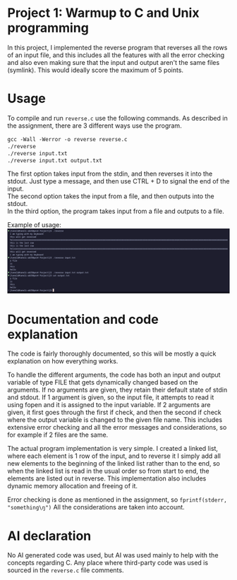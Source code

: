 # Project 1: Warmup to C and Unix programming
In this project, I implemented the reverse program that reverses all the rows of an input file, and this includes all the features with all the error checking and also even making sure that the input and output aren't the same files (symlink). This would ideally score the maximum of 5 points.

# Usage

To compile and run `reverse.c` use the following commands. As described in the assignment, there are 3 different ways use the program.  
```
gcc -Wall -Werror -o reverse reverse.c
./reverse
./reverse input.txt
./reverse input.txt output.txt
```
The first option takes input from the stdin, and then reverses it into the stdout. Just type a message, and then use CTRL + D to signal the end of the input.   
The second option takes the input from a file, and then outputs into the stdout.  
In the third option, the program takes input from a file and outputs to a file.  
  
Example of usage:
![Alt text](./testreverse.png?raw=true "Optional Title")
# Documentation and code explanation
The code is fairly thoroughly documented, so this will be mostly a quick explanation on how everything works.  
  
To handle the different arguments, the code has both an input and output variable of type FILE that gets dynamically changed based on the arguments. If no arguments are given, they retain their default state of stdin and stdout. If 1 argument is given, so the input file, it attempts to read it using fopen and it is assigned to the input variable. If 2 arguments are given, it first goes through the first if check, and then the second if check where the output variable is changed to the given file name. This includes extensive error checking and all the error messages and considerations, so for example if 2 files are the same.  
  
The actual program implementation is very simple. I created a linked list, where each element is 1 row of the input, and to reverse it I simply add all new elements to the beginning of the linked list rather than to the end, so when the linked list is read in the usual order so from start to end, the elements are listed out in reverse. This implementation also includes dynamic memory allocation and freeing of it.  
  
Error checking is done as mentioned in the assignment, so `fprintf(stderr, "something\ŋ")` All the considerations are taken into account.

# AI declaration

No AI generated code was used, but AI was used mainly to help with the concepts regarding C. Any place where third-party code was used is sourced in the `reverse.c` file comments.